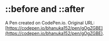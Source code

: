 # ::before and ::after

A Pen created on CodePen.io. Original URL: [https://codepen.io/bhanuka152/pen/gOgZGBE](https://codepen.io/bhanuka152/pen/gOgZGBE).


